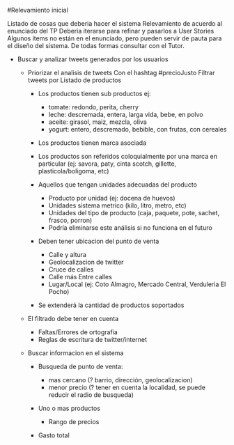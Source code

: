 #Relevamiento inicial

Listado de cosas que deberia hacer el sistema Relevamiento de acuerdo al enunciado del TP Deberia iterarse para refinar y pasarlos a User Stories Algunos ítems no están en el enunciado, pero pueden servir de pauta para el diseño del sistema. De todas formas consultar con el Tutor. 

* Buscar y analizar tweets generados por los usuarios

	* Priorizar el analisis de tweets Con el hashtag #precioJusto Filtrar tweets por Listado de productos

		* Los productos tienen sub productos ej:

			- tomate: redondo, perita, cherry
			- leche: descremada, entera, larga vida, bebe, en polvo
			- aceite: girasol, maiz, mezcla, oliva
			- yogurt: entero, descremado, bebible, con frutas, con cereales

		 * Los productos tienen marca asociada 
		 * Los productos son referidos coloquialmente por una marca en particular (ej: savora, paty, cinta scotch, gillette, plasticola/boligoma, etc) 
		 * Aquellos que tengan unidades adecuadas del producto

			 * Producto por unidad (ej: docena de huevos)
			 * Unidades sistema metrico (kilo, litro, metro, etc)
			 * Unidades del tipo de producto (caja, paquete, pote, sachet, frasco, porron)
			 * Podría eliminarse este análisis si no funciona en el futuro

		 * Deben tener ubicacion del punto de venta

			 * Calle y altura
			 * Geolocalizacion de twitter
			 * Cruce de calles
			 * Calle más Entre calles
			 * Lugar/Local (ej: Coto Almagro, Mercado Central, Verduleria El Pocho)

		* Se extenderá la cantidad de productos soportados

	 * El filtrado debe tener en cuenta

		 * Faltas/Errores de ortografia
		 * Reglas de escritura de twitter/internet

	 * Buscar informacion en el sistema

		 * Busqueda de punto de venta:

			 * mas cercano (? barrio, dirección, geolocalizacion)
			 * menor precio (? tener en cuenta la localidad, se puede reducir el radio de busqueda)
		 * Uno o mas productos

			 * Rango de precios

		 * Gasto total

